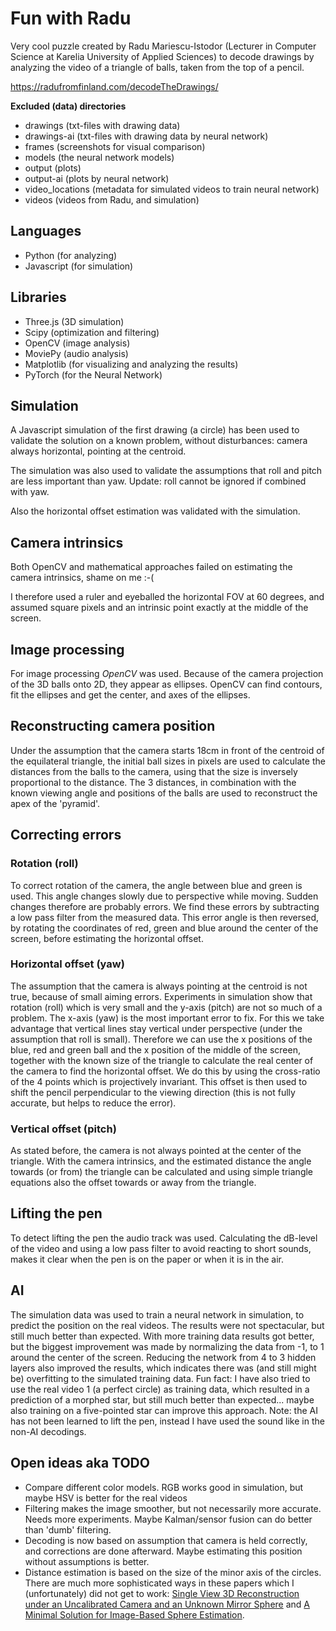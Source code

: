 # Fun with Radu

Very cool puzzle created by Radu Mariescu-Istodor (Lecturer in Computer Science at Karelia University of Applied
Sciences) to decode drawings by analyzing the video of a triangle of balls, taken from the top of a pencil.

https://radufromfinland.com/decodeTheDrawings/

**Excluded (data) directories**

- drawings (txt-files with drawing data)
- drawings-ai (txt-files with drawing data by neural network)
- frames (screenshots for visual comparison)
- models (the neural network models)
- output (plots)
- output-ai (plots by neural network)
- video_locations (metadata for simulated videos to train neural network)
- videos (videos from Radu, and simulation)

## Languages

- Python (for analyzing)
- Javascript (for simulation)

## Libraries

- Three.js (3D simulation)
- Scipy (optimization and filtering)
- OpenCV (image analysis)
- MoviePy (audio analysis)
- Matplotlib (for visualizing and analyzing the results)
- PyTorch (for the Neural Network)

## Simulation

A Javascript simulation of the first drawing (a circle) has been used to validate the solution on a known problem,
without disturbances: camera always horizontal, pointing at the centroid.

The simulation was also used to validate the assumptions that roll and pitch are less important than yaw. Update: roll
cannot be ignored if combined with yaw.

Also the horizontal offset estimation was validated with the simulation.

## Camera intrinsics

Both OpenCV and mathematical approaches failed on estimating the camera intrinsics, shame on me :-(

I therefore used a ruler and eyeballed the horizontal FOV at 60 degrees, and assumed square pixels and an intrinsic
point exactly at the middle of the screen.

## Image processing

For image processing _OpenCV_ was used. Because of the camera projection of the 3D balls onto 2D, they appear as
ellipses. OpenCV can find contours, fit the ellipses and get the center, and axes of the ellipses.

## Reconstructing camera position

Under the assumption that the camera starts 18cm in front of the centroid of the equilateral triangle, the initial ball
sizes in pixels are used to calculate the distances from the balls to the camera, using that the size is inversely
proportional to the distance. The 3 distances, in combination with the known viewing angle and positions of the balls
are used to reconstruct the apex of the 'pyramid'.

## Correcting errors

### Rotation (roll)

To correct rotation of the camera, the angle between blue and green is used. This angle changes slowly due to
perspective while moving. Sudden changes therefore are probably errors. We find these errors by subtracting a low pass
filter from the measured data. This error angle is then reversed, by rotating the coordinates of red, green and blue
around the center of the screen, before estimating the horizontal offset.

### Horizontal offset (yaw)

The assumption that the camera is always pointing at the centroid is not true, because of small aiming errors.
Experiments in simulation show that rotation (roll) which is very small and the y-axis (pitch) are not so much of a
problem. The x-axis (yaw) is the most important error to fix. For this we take advantage that vertical lines stay
vertical under perspective (under the assumption that roll is small). Therefore we can use the x positions of the blue,
red and green ball and the x position of the middle of the screen, together with the known size of the triangle to
calculate the real center of the camera to find the horizontal offset. We do this by using the cross-ratio of the 4
points which is projectively invariant. This offset is then used to shift the pencil perpendicular to the viewing
direction (this is not fully accurate, but helps to reduce the error).

### Vertical offset (pitch)

As stated before, the camera is not always pointed at the center of the triangle. With the camera intrinsics, and the
estimated distance the angle towards (or from) the triangle can be calculated and using simple triangle equations also
the offset towards or away from the triangle.

## Lifting the pen

To detect lifting the pen the audio track was used. Calculating the dB-level of the video and using a low pass filter
to avoid reacting to short sounds, makes it clear when the pen is on the paper or when it is in the air.

## AI

The simulation data was used to train a neural network in simulation, to predict the position on the real videos. The
results were not spectacular, but still much better than expected. With more training data results got better, but the
biggest improvement was made by normalizing the data from -1, to 1 around the center of the screen. Reducing the
network from 4 to 3 hidden layers also improved the results, which indicates there was (and still might be) overfitting
to the simulated training data. Fun fact: I have also tried to use the real video 1 (a perfect circle) as training
data, which resulted in a prediction of a morphed star, but still much better than expected... maybe also training on a
five-pointed star can improve this approach. Note: the AI has not been learned to lift the pen, instead I have used the
sound like in the non-AI decodings.

## Open ideas aka TODO

- Compare different color models. RGB works good in simulation, but maybe HSV is better for the real videos
- Filtering makes the image smoother, but not necessarily more accurate. Needs more experiments. Maybe Kalman/sensor
  fusion can do better than 'dumb' filtering.
- Decoding is now based on assumption that camera is held correctly, and corrections are done afterward. Maybe
  estimating this position without assumptions is better.
- Distance estimation is based on the size of the minor axis of the circles. There are much more sophisticated ways in
  these papers which I (unfortunately) did not get to work:
  [Single View 3D Reconstruction under an Uncalibrated Camera and an Unknown Mirror Sphere](https://www.researchgate.net/publication/311756431_Single_View_3D_Reconstruction_under_an_Uncalibrated_Camera_and_an_Unknown_Mirror_Sphere)
  and
  [A Minimal Solution for Image-Based Sphere Estimation](https://link.springer.com/article/10.1007/s11263-023-01766-1).
